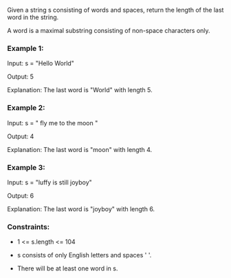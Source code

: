 Given a string s consisting of words and spaces, return the length of the
last word in the string.

A word is a maximal
substring
consisting of non-space characters only.



### Example 1:

Input: s = "Hello World"

Output: 5

Explanation: The last word is "World" with length 5.

### Example 2:

Input: s = "   fly me   to   the moon  "

Output: 4

Explanation: The last word is "moon" with length 4.

### Example 3:

Input: s = "luffy is still joyboy"

Output: 6

Explanation: The last word is "joyboy" with length 6.


### Constraints:

* 1 <= s.length <= 104

* s consists of only English letters and spaces ' '.

* There will be at least one word in s.